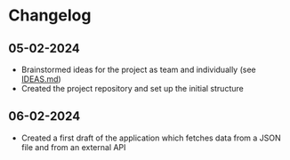 # Changelog

## 05-02-2024

- Brainstormed ideas for the project as team and individually (see [IDEAS.md](./IDEAS.md))
- Created the project repository and set up the initial structure

## 06-02-2024

- Created a first draft of the application which fetches data from a JSON file and from an external API
